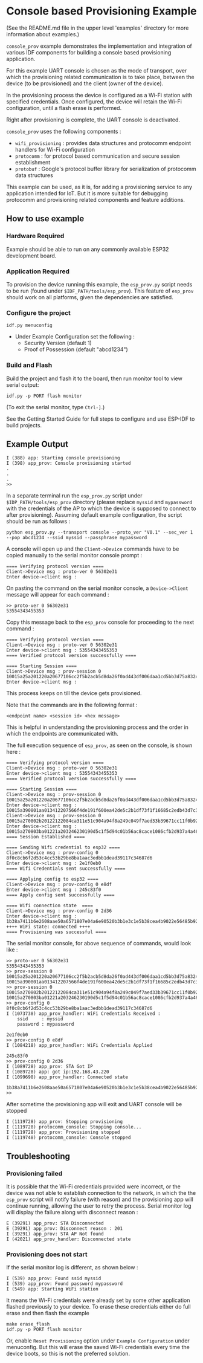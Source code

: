 # Console based Provisioning Example

(See the README.md file in the upper level 'examples' directory for more information about examples.)

`console_prov` example demonstrates the implementation and integration of various IDF components for building a console based provisioning application.

For this example UART console is chosen as the mode of transport, over which the provisioning related communication is to take place, between the device (to be provisioned) and the client (owner of the device).

In the provisioning process the device is configured as a Wi-Fi station with specified credentials. Once configured, the device will retain the Wi-Fi configuration, until a flash erase is performed.

Right after provisioning is complete, the UART console is deactivated.

`console_prov` uses the following components :
* `wifi_provisioning` : provides data structures and protocomm endpoint handlers for Wi-Fi configuration
* `protocomm` : for protocol based communication and secure session establishment
* `protobuf` : Google's protocol buffer library for serialization of protocomm data structures

This example can be used, as it is, for adding a provisioning service to any application intended for IoT. But it is more suitable for debugging protocomm and provisioning related components and feature additions.

## How to use example

### Hardware Required

Example should be able to run on any commonly available ESP32 development board.

### Application Required

To provision the device running this example, the `esp_prov.py` script needs to be run (found under `$IDF_PATH/tools/esp_prov`). This feature of `esp_prov` should work on all platforms, given the dependencies are satisfied.

### Configure the project

```
idf.py menuconfig
```

* Under Example Configuration set the following :
    * Security Version (default 1)
    * Proof of Possession (default "abcd1234")

### Build and Flash

Build the project and flash it to the board, then run monitor tool to view serial output:

```
idf.py -p PORT flash monitor
```

(To exit the serial monitor, type ``Ctrl-]``.)

See the Getting Started Guide for full steps to configure and use ESP-IDF to build projects.

## Example Output

```
I (388) app: Starting console provisioning
I (398) app_prov: Console provisioning started
.
.
.
>>
```

In a separate terminal run the `esp_prov.py` script under `$IDP_PATH/tools/esp_prov` directory (please replace `myssid` and `mypassword` with the credentials of the AP to which the device is supposed to connect to after provisioning). Assuming default example configuration, the script should be run as follows :

```
python esp_prov.py --transport console --proto_ver "V0.1" --sec_ver 1 --pop abcd1234 --ssid myssid --passphrase mypassword
```

A console will open up and the `Client->Device` commands have to be copied manually to the serial monitor console prompt :

```
==== Verifying protocol version ====
Client->Device msg : proto-ver 0 56302e31
Enter device->client msg :
```

On pasting the command on the serial monitor console, a `Device->Client` message will appear for each command :

```
>> proto-ver 0 56302e31
53554343455353
```

Copy this message back to the `esp_prov` console for proceeding to the next command :

```
==== Verifying protocol version ====
Client->Device msg : proto-ver 0 56302e31
Enter device->client msg : 53554343455353
==== Verified protocol version successfully ====

==== Starting Session ====
Client->Device msg : prov-session 0 10015a25a201220a20677106cc2f5b2acb5d8da26f0ad443df006daa1cd5bb3d75a8324d81ec5ef970
Enter device->client msg :
```

This process keeps on till the device gets provisioned.

Note that the commands are in the following format :

```
<endpoint name> <session id> <hex message>
```

This is helpful in understanding the provisioning process and the order in which the endpoints are communicated with.

The full execution sequence of `esp_prov`, as seen on the console, is shown here :

```
==== Verifying protocol version ====
Client->Device msg : proto-ver 0 56302e31
Enter device->client msg : 53554343455353
==== Verified protocol version successfully ====

==== Starting Session ====
Client->Device msg : prov-session 0 10015a25a201220a20677106cc2f5b2acb5d8da26f0ad443df006daa1cd5bb3d75a8324d81ec5ef970
Enter device->client msg : 10015a390801aa013412207566f4de191f600ea42de5c2b1df73f1f16685c2edb43d7c3ffc83d6b81ff61b1a103db6476536a88db10b7e0a172d4adef8
Client->Device msg : prov-session 0 10015a270802b20122122084ca311e51c904a94f8a249c049f7aed33b39671cc11f0b92b15b299ef5653b7
Enter device->client msg : 10015a270803ba01221a203246230190d5c1f5d94c01b56ac8cace1086cfb2d937a4a46cb6c79db7a35a8b
==== Session Established ====

==== Sending Wifi credential to esp32 ====
Client->Device msg : prov-config 0 8f0c8cb6f2d53c4cc53b29be8ba1aac3edbb1dead39117c34687d6
Enter device->client msg : 2e1f0eb0
==== Wifi Credentials sent successfully ====

==== Applying config to esp32 ====
Client->Device msg : prov-config 0 e8df
Enter device->client msg : 245c83f0
==== Apply config sent successfully ====

==== Wifi connection state  ====
Client->Device msg : prov-config 0 2d36
Enter device->client msg : 1b38a7411b6e2608aae50a6571807e04a6e90520b3b1e3c1e5b38cea4b9022e56485b92ff84289df218311972a42eb
++++ WiFi state: connected ++++
==== Provisioning was successful ====
```

The serial monitor console, for above sequence of commands, would look like :

```
>> proto-ver 0 56302e31
53554343455353
>> prov-session 0 10015a25a201220a20677106cc2f5b2acb5d8da26f0ad443df006daa1cd5bb3d75a8324d81ec5ef970
10015a390801aa013412207566f4de191f600ea42de5c2b1df73f1f16685c2edb43d7c3ffc83d6b81ff61b1a103db6476536a88db10b7e0a172d4adef8
>> prov-session 0 10015a270802b20122122084ca311e51c904a94f8a249c049f7aed33b39671cc11f0b92b15b299ef5653b7
10015a270803ba01221a203246230190d5c1f5d94c01b56ac8cace1086cfb2d937a4a46cb6c79db7a35a8b
>> prov-config 0 8f0c8cb6f2d53c4cc53b29be8ba1aac3edbb1dead39117c34687d6
I (1073738) app_prov_handler: WiFi Credentials Received :
    ssid     : myssid
    password : mypassword

2e1f0eb0
>> prov-config 0 e8df
I (1084218) app_prov_handler: WiFi Credentials Applied

245c83f0
>> prov-config 0 2d36
I (1089728) app_prov: STA Got IP
I (1089728) app: got ip:192.168.43.220
I (1099698) app_prov_handler: Connected state

1b38a7411b6e2608aae50a6571807e04a6e90520b3b1e3c1e5b38cea4b9022e56485b92ff84289df218311972a42eb
>>
```

After sometime the provisioning app will exit and UART console will be stopped

```
I (1119728) app_prov: Stopping provisioning
I (1119728) protocomm_console: Stopping console...
I (1119728) app_prov: Provisioning stopped
I (1119748) protocomm_console: Console stopped
```

## Troubleshooting

### Provisioning failed

It is possible that the Wi-Fi credentials provided were incorrect, or the device was not able to establish connection to the network, in which the the `esp_prov` script will notify failure (with reason) and the provisioning app will continue running, allowing the user to retry the process. Serial monitor log will display the failure along with disconnect reason :

```
E (39291) app_prov: STA Disconnected
E (39291) app_prov: Disconnect reason : 201
I (39291) app_prov: STA AP Not found
I (42021) app_prov_handler: Disconnected state
```

### Provisioning does not start

If the serial monitor log is different, as shown below :

```
I (539) app_prov: Found ssid myssid
I (539) app_prov: Found password mypassword
I (549) app: Starting WiFi station
```

It means the Wi-Fi credentials were already set by some other application flashed previously to your device. To erase these credentials either do full erase and then flash the example

```
make erase_flash
idf.py -p PORT flash monitor
```

Or, enable `Reset Provisioning` option under `Example Configuration` under menuconfig. But this will erase the saved Wi-Fi credentials every time the device boots, so this is not the preferred solution.
